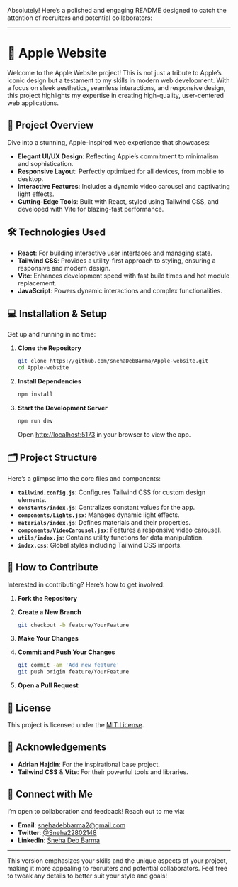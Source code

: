 Absolutely! Here’s a polished and engaging README designed to catch the attention of recruiters and potential collaborators:

---

# 🍏 Apple Website

Welcome to the Apple Website project! This is not just a tribute to Apple’s iconic design but a testament to my skills in modern web development. With a focus on sleek aesthetics, seamless interactions, and responsive design, this project highlights my expertise in creating high-quality, user-centered web applications.

## 🚀 Project Overview

Dive into a stunning, Apple-inspired web experience that showcases:

- **Elegant UI/UX Design**: Reflecting Apple’s commitment to minimalism and sophistication.
- **Responsive Layout**: Perfectly optimized for all devices, from mobile to desktop.
- **Interactive Features**: Includes a dynamic video carousel and captivating light effects.
- **Cutting-Edge Tools**: Built with React, styled using Tailwind CSS, and developed with Vite for blazing-fast performance.

## 🛠️ Technologies Used

- **React**: For building interactive user interfaces and managing state.
- **Tailwind CSS**: Provides a utility-first approach to styling, ensuring a responsive and modern design.
- **Vite**: Enhances development speed with fast build times and hot module replacement.
- **JavaScript**: Powers dynamic interactions and complex functionalities.

## 💻 Installation & Setup

Get up and running in no time:

1. **Clone the Repository**

   ```bash
   git clone https://github.com/snehaDebBarma/Apple-website.git
   cd Apple-website
   ```

2. **Install Dependencies**

   ```bash
   npm install
   ```

3. **Start the Development Server**

   ```bash
   npm run dev
   ```

   Open [http://localhost:5173](http://localhost:5173) in your browser to view the app.

## 🗂️ Project Structure

Here’s a glimpse into the core files and components:

- **`tailwind.config.js`**: Configures Tailwind CSS for custom design elements.
- **`constants/index.js`**: Centralizes constant values for the app.
- **`components/Lights.jsx`**: Manages dynamic light effects.
- **`materials/index.js`**: Defines materials and their properties.
- **`components/VideoCarousel.jsx`**: Features a responsive video carousel.
- **`utils/index.js`**: Contains utility functions for data manipulation.
- **`index.css`**: Global styles including Tailwind CSS imports.

## 🔄 How to Contribute

Interested in contributing? Here’s how to get involved:

1. **Fork the Repository**
2. **Create a New Branch**

   ```bash
   git checkout -b feature/YourFeature
   ```

3. **Make Your Changes**
4. **Commit and Push Your Changes**

   ```bash
   git commit -am 'Add new feature'
   git push origin feature/YourFeature
   ```

5. **Open a Pull Request**

## 📜 License

This project is licensed under the [MIT License](LICENSE).

## 🎉 Acknowledgements

- **Adrian Hajdin**: For the inspirational base project.
- **Tailwind CSS** & **Vite**: For their powerful tools and libraries.

## 🌟 Connect with Me

I’m open to collaboration and feedback! Reach out to me via:

- **Email**: [snehadebbarma2@gmail.com](mailto:snehadebbarma2@gmail.com)
- **Twitter**: [@Sneha22802148](https://twitter.com/Sneha22802148)
- **LinkedIn**: [Sneha Deb Barma](https://linkedin.com/in/sneha-deb-barma)

---

This version emphasizes your skills and the unique aspects of your project, making it more appealing to recruiters and potential collaborators. Feel free to tweak any details to better suit your style and goals!
